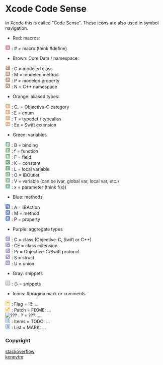 # Xcode Code Sense

In Xcode this is called "Code Sense". These icons are also used in symbol navigation.<br/>

- Red: macros:

![](images/macro.png '# = macro') : # = macro (think #define) <br/>

- Brown: Core Data / namespace:

![](images/modeledClass.png 'modeled class') : C = modeled class <br/>
![](images/modeledMethod.png 'modeled method') : M = modeled method <br/>
![](images/modeledProperty.png 'modeled property') : P = modeled property <br/>
![](images/CNamespace.png 'C++ namespace') : N = C++ namespace <br/>

- Orange: aliased types:

![](images/ObjectiveCcategory.png 'Objective-C category') : C\_ = Objective-C category <br/>
![](images/enum.png 'enum') : E = enum <br/>
![](images/typedef.png 'typedef') : T = typedef / typealias <br/>
![](images/SwiftExtension.png 'Swift extension') : Ex = Swift extension <br/>

- Green: variables

![](images/binding.png 'binding') : B = binding <br/>
![](images/function.png 'function') : f = function <br/>
![](images/field.png 'field') : F = field <br/>
![](images/constant.png 'constant') : K = constant <br/>
![](images/localVariable.png 'local variable') : L = local variable <br/>
![](images/IBOutlet.png 'IBOutlet') : O = IBOutlet <br/>
![](images/variable.png 'variable') : V = variable (can be ivar, global var, local var, etc.) <br/>
![](images/parameter.png 'parameter') : x = parameter (think f(x)) <br/>

- Blue: methods

![](images/IBAction.png 'IBAction') : A = IBAction <br/>
![](images/method.png 'method') : M = method <br/>
![](images/property.png 'property') : P = property <br/>

- Purple: aggregate types

![](images/class.png 'class') : C = class (Objective-C, Swift or C++) <br/>
![](images/classExtension.png 'class extension') : CE = class extension <br/>
![](images/protocol.png 'protocol') : Pr = Objective-C/Swift protocol <br/>
![](images/struct.png 'struct') : S = struct <br/>
![](images/union.png 'union') : U = union <br/>

- Gray: snippets

![](images/snippets.png 'snippets') : {} = snippets <br/>

- Icons: #pragma mark or comments

![](images/!!!.png 'Flag') : Flag = !!!: ... <br/>
![](images/FIXME.png 'FIXME') : Patch = FIXME: ... <br/>
![](images/???.png '???') : ? = ???: ... <br/>
![](images/TODO.png 'TODO') : Items = TODO: ... <br/>
![](images/MARK.png 'MARK') : List = MARK: ... <br/>

### Copyright

[stackoverflow](https://stackoverflow.com/questions/6662395/xcode-intellisense-meaning-of-letters-in-colored-boxes-like-f-t-c-m-p-c-k-etc)<br/>
[kennytm](https://stackoverflow.com/users/224671/kennytm)<br/>

